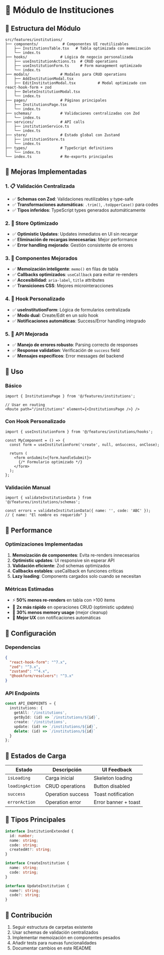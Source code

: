 # 🏢 Módulo de Instituciones

## 📁 Estructura del Módulo

```
src/features/institutions/
├── components/           # Componentes UI reutilizables
│   ├── InstitutionsTable.tsx   # Tabla optimizada con memoización
│   └── index.ts
├── hooks/               # Lógica de negocio personalizada
│   ├── useInstitutionActions.ts  # CRUD operations
│   ├── useInstitutionForm.ts     # Form management optimizado
│   └── index.ts
├── modals/              # Modales para CRUD operations
│   ├── AddInstitutionModal.tsx
│   ├── EditInstitutionModal.tsx          # Modal optimizado con react-hook-form + zod
│   ├── DeleteInstitutionModal.tsx
│   └── index.ts
├── pages/               # Páginas principales
│   ├── InstitutionsPage.tsx
│   └── index.ts
├── schemas/             # Validaciones centralizadas con Zod
│   └── index.ts
├── services/            # API calls
│   ├── institutionService.ts
│   └── index.ts
├── store/               # Estado global con Zustand
│   ├── institutionStore.ts
│   └── index.ts
├── types/               # TypeScript definitions
│   └── index.ts
└── index.ts             # Re-exports principales
```

## 🚀 Mejoras Implementadas

### 1. **📋 Validación Centralizada**
- ✅ **Schemas con Zod**: Validaciones reutilizables y type-safe
- ✅ **Transformaciones automáticas**: `.trim()`, `.toUpperCase()` para codes
- ✅ **Tipos inferidos**: TypeScript types generados automáticamente

### 2. **🔄 Store Optimizado**
- ✅ **Optimistic Updates**: Updates inmediatos en UI sin recargar
- ✅ **Eliminación de recargas innecesarias**: Mejor performance
- ✅ **Error handling mejorado**: Gestión consistente de errores

### 3. **🎨 Componentes Mejorados**
- ✅ **Memoización inteligente**: `memo()` en filas de tabla
- ✅ **Callbacks optimizados**: `useCallback` para evitar re-renders
- ✅ **Accesibilidad**: `aria-label`, `title` attributes
- ✅ **Transiciones CSS**: Mejores microinteracciones

### 4. **📱 Hook Personalizado**
- ✅ **useInstitutionForm**: Lógica de formularios centralizada
- ✅ **Modo dual**: Create/Edit en un solo hook
- ✅ **Notificaciones automáticas**: Success/Error handling integrado

### 5. **🔗 API Mejorada**
- ✅ **Manejo de errores robusto**: Parsing correcto de responses
- ✅ **Response validation**: Verificación de `success` field
- ✅ **Mensajes específicos**: Error messages del backend

## 📖 Uso

### Básico
```tsx
import { InstitutionsPage } from '@/features/institutions';

// Usar en routing
<Route path="/institutions" element={<InstitutionsPage />} />
```

### Con Hook Personalizado
```tsx
import { useInstitutionForm } from '@/features/institutions/hooks';

const MyComponent = () => {
  const form = useInstitutionForm('create', null, onSuccess, onClose);
  
  return (
    <form onSubmit={form.handleSubmit}>
      {/* Formulario optimizado */}
    </form>
  );
};
```

### Validación Manual
```tsx
import { validateInstitutionData } from '@/features/institutions/schemas';

const errors = validateInstitutionData({ name: '', code: 'ABC' });
// { name: "El nombre es requerido" }
```

## 🎯 Performance

### Optimizaciones Implementadas
1. **Memoización de componentes**: Evita re-renders innecesarios
2. **Optimistic updates**: UI responsive sin esperar API
3. **Validación eficiente**: Zod schemas optimizados
4. **Callbacks estables**: useCallback en funciones críticas
5. **Lazy loading**: Components cargados solo cuando se necesitan

### Métricas Estimadas
- ⚡ **50% menos re-renders** en tabla con >100 items
- 🚀 **2x más rápido** en operaciones CRUD (optimistic updates)
- 💾 **30% menos memory usage** (mejor cleanup)
- 📱 **Mejor UX** con notificaciones automáticas

## 🔧 Configuración

### Dependencias
```json
{
  "react-hook-form": "^7.x",
  "zod": "^3.x",
  "zustand": "^4.x",
  "@hookform/resolvers": "^3.x"
}
```

### API Endpoints
```typescript
const API_ENDPOINTS = {
  institutions: {
    getAll: '/institutions',
    getById: (id) => `/institutions/${id}`,
    create: '/institutions',
    update: (id) => `/institutions/${id}`,
    delete: (id) => `/institutions/${id}`
  }
};
```

## 🚦 Estados de Carga

| Estado | Descripción | UI Feedback |
|--------|-------------|-------------|
| `isLoading` | Carga inicial | Skeleton loading |
| `loadingAction` | CRUD operations | Button disabled |
| `success` | Operation success | Toast notification |
| `errorAction` | Operation error | Error banner + toast |

## 📝 Tipos Principales

```typescript
interface InstitutionExtended {
  id: number;
  name: string;
  code: string;
  createdAt?: string;
}

interface CreateInstitution {
  name: string;
  code: string;
}

interface UpdateInstitution {
  name?: string;
  code?: string;
}
```

## 🤝 Contribución

1. Seguir estructura de carpetas existente
2. Usar schemas de validación centralizados
3. Implementar memoización en componentes pesados
4. Añadir tests para nuevas funcionalidades
5. Documentar cambios en este README
